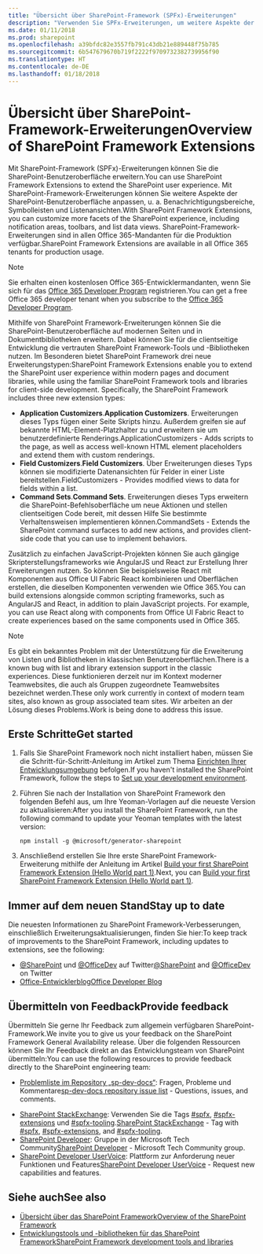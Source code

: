```yaml
---
title: "Übersicht über SharePoint-Framework (SPFx)-Erweiterungen"
description: "Verwenden Sie SPFx-Erweiterungen, um weitere Aspekte der SharePoint-Benutzeroberfläche anzupassen, wie beispielsweise Benachrichtigungsbereiche, Symbolleisten und Listendatenansichten."
ms.date: 01/11/2018
ms.prod: sharepoint
ms.openlocfilehash: a39bfdc82e3557fb791c43db21e889448f75b785
ms.sourcegitcommit: 6b547679670b719f2222f9709732382739956f90
ms.translationtype: HT
ms.contentlocale: de-DE
ms.lasthandoff: 01/18/2018
---
```

# <a name="overview-of-sharepoint-framework-extensions"></a><span data-ttu-id="0f493-103">Übersicht über SharePoint-Framework-Erweiterungen</span><span class="sxs-lookup"><span data-stu-id="0f493-103">Overview of SharePoint Framework Extensions</span></span>

<span data-ttu-id="0f493-104">Mit SharePoint-Framework (SPFx)-Erweiterungen können Sie die SharePoint-Benutzeroberfläche erweitern.</span><span class="sxs-lookup"><span data-stu-id="0f493-104">You can use SharePoint Framework Extensions to extend the SharePoint user experience.</span></span> <span data-ttu-id="0f493-105">Mit SharePoint-Framework-Erweiterungen können Sie weitere Aspekte der SharePoint-Benutzeroberfläche anpassen, u. a. Benachrichtigungsbereiche, Symbolleisten und Listenansichten.</span><span class="sxs-lookup"><span data-stu-id="0f493-105">With SharePoint Framework Extensions, you can customize more facets of the SharePoint experience, including notification areas, toolbars, and list data views.</span></span> <span data-ttu-id="0f493-106">SharePoint-Framework-Erweiterungen sind in allen Office 365-Mandanten für die Produktion verfügbar.</span><span class="sxs-lookup"><span data-stu-id="0f493-106">SharePoint Framework Extensions are available in all Office 365 tenants for production usage.</span></span> 

> [!NOTE] 
> <span data-ttu-id="0f493-107">Sie erhalten einen kostenlosen Office 365-Entwicklermandanten, wenn Sie sich für das [Office 365 Developer Program](http://dev.office.com/devprogram) registrieren.</span><span class="sxs-lookup"><span data-stu-id="0f493-107">You can get a free Office 365 developer tenant when you subscribe to the [Office 365 Developer Program](http://dev.office.com/devprogram).</span></span>

<span data-ttu-id="0f493-p102">Mithilfe von SharePoint Framework-Erweiterungen können Sie die SharePoint-Benutzeroberfläche auf modernen Seiten und in Dokumentbibliotheken erweitern. Dabei können Sie für die clientseitige Entwicklung die vertrauten SharePoint Framework-Tools und -Bibliotheken nutzen. Im Besonderen bietet SharePoint Framework drei neue Erweiterungstypen:</span><span class="sxs-lookup"><span data-stu-id="0f493-p102">SharePoint Framework Extensions enable you to extend the SharePoint user experience within modern pages and document libraries, while using the familiar SharePoint Framework tools and libraries for client-side development. Specifically, the SharePoint Framework includes three new extension types:</span></span>

- <span data-ttu-id="0f493-110">**Application Customizers**.</span><span class="sxs-lookup"><span data-stu-id="0f493-110">**Application Customizers**.</span></span> <span data-ttu-id="0f493-111">Erweiterungen dieses Typs fügen einer Seite Skripts hinzu. Außerdem greifen sie auf bekannte HTML-Element-Platzhalter zu und erweitern sie um benutzerdefinierte Renderings.</span><span class="sxs-lookup"><span data-stu-id="0f493-111">ApplicationCustomizers - Adds scripts to the page, as well as access well-known HTML element placeholders and extend them with custom renderings.</span></span>
- <span data-ttu-id="0f493-112">**Field Customizers**.</span><span class="sxs-lookup"><span data-stu-id="0f493-112">**Field Customizers**.</span></span> <span data-ttu-id="0f493-113">Über Erweiterungen dieses Typs können sie modifizierte Datenansichten für Felder in einer Liste bereitstellen.</span><span class="sxs-lookup"><span data-stu-id="0f493-113">FieldCustomizers - Provides modified views to data for fields within a list.</span></span>
- <span data-ttu-id="0f493-114">**Command Sets**.</span><span class="sxs-lookup"><span data-stu-id="0f493-114">**Command Sets**.</span></span> <span data-ttu-id="0f493-115">Erweiterungen dieses Typs erweitern die SharePoint-Befehlsoberfläche um neue Aktionen und stellen clientseitigen Code bereit, mit dessen Hilfe Sie bestimmte Verhaltensweisen implementieren können.</span><span class="sxs-lookup"><span data-stu-id="0f493-115">CommandSets -  Extends the SharePoint command surfaces to add new actions, and provides client-side code that you can use to implement behaviors.</span></span>

<span data-ttu-id="0f493-p106">Zusätzlich zu einfachen JavaScript-Projekten können Sie auch gängige Skripterstellungsframeworks wie AngularJS und React zur Erstellung Ihrer Erweiterungen nutzen. So können Sie beispielsweise React mit Komponenten aus Office UI Fabric React kombinieren und Oberflächen erstellen, die dieselben Komponenten verwenden wie Office 365.</span><span class="sxs-lookup"><span data-stu-id="0f493-p106">You can build extensions alongside common scripting frameworks, such as AngularJS and React, in addition to plain JavaScript projects. For example, you can use React along with components from Office UI Fabric React to create experiences based on the same components used in Office 365.</span></span>

> [!NOTE]
> <span data-ttu-id="0f493-118">Es gibt ein bekanntes Problem mit der Unterstützung für die Erweiterung von Listen und Bibliotheken in klassischen Benutzeroberflächen.</span><span class="sxs-lookup"><span data-stu-id="0f493-118">There is a known bug with list and library extension support in the classic experiences.</span></span> <span data-ttu-id="0f493-119">Diese funktionieren derzeit nur im Kontext moderner Teamwebsites, die auch als Gruppen zugeordnete Teamwebsites bezeichnet werden.</span><span class="sxs-lookup"><span data-stu-id="0f493-119">These only work currently in context of modern team sites, also known as group associated team sites.</span></span> <span data-ttu-id="0f493-120">Wir arbeiten an der Lösung dieses Problems.</span><span class="sxs-lookup"><span data-stu-id="0f493-120">Work is being done to address this issue.</span></span> 

## <a name="get-started"></a><span data-ttu-id="0f493-121">Erste Schritte</span><span class="sxs-lookup"><span data-stu-id="0f493-121">Get started</span></span>

1. <span data-ttu-id="0f493-122">Falls Sie SharePoint Framework noch nicht installiert haben, müssen Sie die Schritt-für-Schritt-Anleitung im Artikel zum Thema [Einrichten Ihrer Entwicklungsumgebung](../set-up-your-development-environment.md) befolgen.</span><span class="sxs-lookup"><span data-stu-id="0f493-122">If you haven't installed the SharePoint Framework, follow the steps to [Set up your development environment](../set-up-your-development-environment.md).</span></span>

2. <span data-ttu-id="0f493-123">Führen Sie nach der Installation von SharePoint Framework den folgenden Befehl aus, um Ihre Yeoman-Vorlagen auf die neueste Version zu aktualisieren:</span><span class="sxs-lookup"><span data-stu-id="0f493-123">After you install the SharePoint Framework, run the following command to update your Yeoman templates with the latest version:</span></span>

    ```
    npm install -g @microsoft/generator-sharepoint
    ```

3. <span data-ttu-id="0f493-124">Anschließend erstellen Sie Ihre erste SharePoint Framework-Erweiterung mithilfe der Anleitung im Artikel [Build your first SharePoint Framework Extension (Hello World part 1)](get-started/build-a-hello-world-extension.md).</span><span class="sxs-lookup"><span data-stu-id="0f493-124">Next, you can [Build your first SharePoint Framework Extension (Hello World part 1)](get-started/build-a-hello-world-extension.md).</span></span>

## <a name="stay-up-to-date"></a><span data-ttu-id="0f493-125">Immer auf dem neuen Stand</span><span class="sxs-lookup"><span data-stu-id="0f493-125">Stay up to date</span></span>
<span data-ttu-id="0f493-126">Die neuesten Informationen zu SharePoint Framework-Verbesserungen, einschließlich Erweiterungsaktualisierungen, finden Sie hier:</span><span class="sxs-lookup"><span data-stu-id="0f493-126">To keep track of improvements to the SharePoint Framework, including updates to extensions, see the following:</span></span>

* <span data-ttu-id="0f493-127">[@SharePoint](https://twitter.com/sharepoint) und [@OfficeDev](https://twitter.com/officedev) auf Twitter</span><span class="sxs-lookup"><span data-stu-id="0f493-127">[@SharePoint](https://twitter.com/sharepoint) and [@OfficeDev](https://twitter.com/officedev) on Twitter</span></span>
* [<span data-ttu-id="0f493-128">Office-Entwicklerblog</span><span class="sxs-lookup"><span data-stu-id="0f493-128">Office Developer Blog</span></span>](http://dev.office.com/blogs)

## <a name="provide-feedback"></a><span data-ttu-id="0f493-129">Übermitteln von Feedback</span><span class="sxs-lookup"><span data-stu-id="0f493-129">Provide feedback</span></span> 
<span data-ttu-id="0f493-130">Übermitteln Sie gerne Ihr Feedback zum allgemein verfügbaren SharePoint-Framework.</span><span class="sxs-lookup"><span data-stu-id="0f493-130">We invite you to give us your feedback on the SharePoint Framework General Availability release.</span></span> <span data-ttu-id="0f493-131">Über die folgenden Ressourcen können Sie Ihr Feedback direkt an das Entwicklungsteam von SharePoint übermitteln:</span><span class="sxs-lookup"><span data-stu-id="0f493-131">You can use the following resources to provide feedback directly to the SharePoint engineering team:</span></span>

- <span data-ttu-id="0f493-132">[Problemliste im Repository „sp-dev-docs“](https://github.com/SharePoint/sp-dev-docs/issues): Fragen, Probleme und Kommentare</span><span class="sxs-lookup"><span data-stu-id="0f493-132">[sp-dev-docs repository issue list](https://github.com/SharePoint/sp-dev-docs/issues) - Questions, issues, and comments.</span></span>
* <span data-ttu-id="0f493-133">[SharePoint StackExchange](http://sharepoint.stackexchange.com/): Verwenden Sie die Tags [#spfx](http://sharepoint.stackexchange.com/tags/spfx/), [#spfx-extensions](http://sharepoint.stackexchange.com/tags/spfx-extensions/) und [#spfx-tooling](http://sharepoint.stackexchange.com/tags/spfx-tooling/).</span><span class="sxs-lookup"><span data-stu-id="0f493-133">[SharePoint StackExchange](http://sharepoint.stackexchange.com/) - Tag with [#spfx](http://sharepoint.stackexchange.com/tags/spfx/), [#spfx-extensions](http://sharepoint.stackexchange.com/tags/spfx-extensions/), and [#spfx-tooling](http://sharepoint.stackexchange.com/tags/spfx-tooling/).</span></span>
* <span data-ttu-id="0f493-134">[SharePoint Developer](https://techcommunity.microsoft.com/t5/SharePoint-Developer/bd-p/SharePointDev): Gruppe in der Microsoft Tech Community</span><span class="sxs-lookup"><span data-stu-id="0f493-134">[SharePoint Developer](https://techcommunity.microsoft.com/t5/SharePoint-Developer/bd-p/SharePointDev) - Microsoft Tech Community group.</span></span>
* <span data-ttu-id="0f493-135">[SharePoint Developer UserVoice](https://sharepoint.uservoice.com/forums/329220-sharepoint-dev-platform): Plattform zur Anforderung neuer Funktionen und Features</span><span class="sxs-lookup"><span data-stu-id="0f493-135">[SharePoint Developer UserVoice](https://sharepoint.uservoice.com/forums/329220-sharepoint-dev-platform) - Request new capabilities and features.</span></span>


## <a name="see-also"></a><span data-ttu-id="0f493-136">Siehe auch</span><span class="sxs-lookup"><span data-stu-id="0f493-136">See also</span></span>

- [<span data-ttu-id="0f493-137">Übersicht über das SharePoint Framework</span><span class="sxs-lookup"><span data-stu-id="0f493-137">Overview of the SharePoint Framework</span></span>](../sharepoint-framework-overview.md)
- [<span data-ttu-id="0f493-138">Entwicklungstools und -bibliotheken für das SharePoint Framework</span><span class="sxs-lookup"><span data-stu-id="0f493-138">SharePoint Framework development tools and libraries</span></span>](../tools-and-libraries.md)
